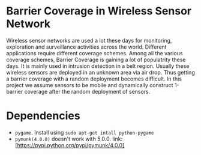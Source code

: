 # Barrier Coverage in Wireless Sensor Network
Wireless sensor networks are used a lot these days for monitoring, exploration and surveillance activities across the world. Different applications require different coverage schemes. Among all the various coverage schemes, Barrier Coverage is gaining a lot of populatrity these days. It is mainly used in intrusion detection in a belt region. Usually these wireless sensors are deployed in an unknown area via air drop. Thus getting a barrier coverage with a random deployment becomes difficult. In this project we assume sensors to be mobile and dynamically construct 1-barrier coverage after the random deployment of sensors.

# Dependencies
- `pygame`. Install using `sudo apt-get intall python-pygame`
- `pymunk(4.0.0)` doesn't work with 5.0.0. link: [https://pypi.python.org/pypi/pymunk/4.0.0]
